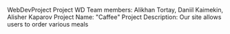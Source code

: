 
WebDevProject
Project WD
Team members: Alikhan Tortay, Daniil Kaimekin, Alisher Kaparov
Project Name: "Caffee"
Project Description: Our site allows users to order various meals


